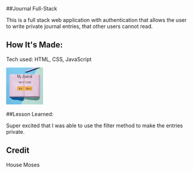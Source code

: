 ##Journal Full-Stack

This is a full stack web application with authentication that allows the user to write private journal entries, that other users cannot read.

## How It's Made:
Tech used: HTML, CSS, JavaScript

<img src="public/img/Jhome.PNG" alt="journal image" style="height: 100px; width:100px;"/>

##Lesson Learned:

Super excited that I was able to use the filter method to make the entries private.

## Credit
House Moses
